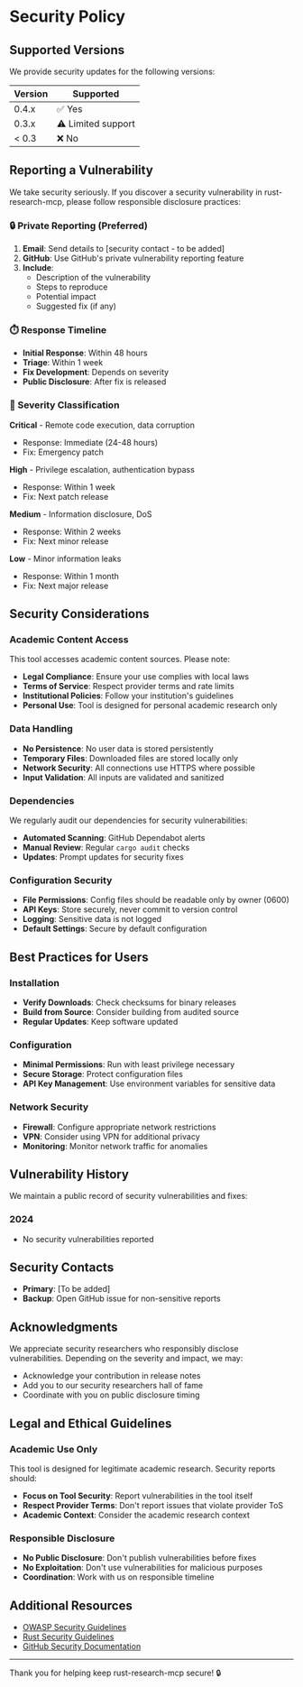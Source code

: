 # Security Policy

## Supported Versions

We provide security updates for the following versions:

| Version | Supported          |
| ------- | ------------------ |
| 0.4.x   | ✅ Yes            |
| 0.3.x   | ⚠️ Limited support |
| < 0.3   | ❌ No             |

## Reporting a Vulnerability

We take security seriously. If you discover a security vulnerability in rust-research-mcp, please follow responsible disclosure practices:

### 🔒 Private Reporting (Preferred)

1. **Email**: Send details to [security contact - to be added]
2. **GitHub**: Use GitHub's private vulnerability reporting feature
3. **Include**:
   - Description of the vulnerability
   - Steps to reproduce
   - Potential impact
   - Suggested fix (if any)

### ⏱️ Response Timeline

- **Initial Response**: Within 48 hours
- **Triage**: Within 1 week
- **Fix Development**: Depends on severity
- **Public Disclosure**: After fix is released

### 🚨 Severity Classification

**Critical** - Remote code execution, data corruption
- Response: Immediate (24-48 hours)
- Fix: Emergency patch

**High** - Privilege escalation, authentication bypass
- Response: Within 1 week
- Fix: Next patch release

**Medium** - Information disclosure, DoS
- Response: Within 2 weeks
- Fix: Next minor release

**Low** - Minor information leaks
- Response: Within 1 month
- Fix: Next major release

## Security Considerations

### Academic Content Access

This tool accesses academic content sources. Please note:

- **Legal Compliance**: Ensure your use complies with local laws
- **Terms of Service**: Respect provider terms and rate limits
- **Institutional Policies**: Follow your institution's guidelines
- **Personal Use**: Tool is designed for personal academic research only

### Data Handling

- **No Persistence**: No user data is stored persistently
- **Temporary Files**: Downloaded files are stored locally only
- **Network Security**: All connections use HTTPS where possible
- **Input Validation**: All inputs are validated and sanitized

### Dependencies

We regularly audit our dependencies for security vulnerabilities:

- **Automated Scanning**: GitHub Dependabot alerts
- **Manual Review**: Regular `cargo audit` checks
- **Updates**: Prompt updates for security fixes

### Configuration Security

- **File Permissions**: Config files should be readable only by owner (0600)
- **API Keys**: Store securely, never commit to version control
- **Logging**: Sensitive data is not logged
- **Default Settings**: Secure by default configuration

## Best Practices for Users

### Installation

- **Verify Downloads**: Check checksums for binary releases
- **Build from Source**: Consider building from audited source
- **Regular Updates**: Keep software updated

### Configuration

- **Minimal Permissions**: Run with least privilege necessary
- **Secure Storage**: Protect configuration files
- **API Key Management**: Use environment variables for sensitive data

### Network Security

- **Firewall**: Configure appropriate network restrictions
- **VPN**: Consider using VPN for additional privacy
- **Monitoring**: Monitor network traffic for anomalies

## Vulnerability History

We maintain a public record of security vulnerabilities and fixes:

### 2024
- No security vulnerabilities reported

## Security Contacts

- **Primary**: [To be added]
- **Backup**: Open GitHub issue for non-sensitive reports

## Acknowledgments

We appreciate security researchers who responsibly disclose vulnerabilities. Depending on the severity and impact, we may:

- Acknowledge your contribution in release notes
- Add you to our security researchers hall of fame
- Coordinate with you on public disclosure timing

## Legal and Ethical Guidelines

### Academic Use Only

This tool is designed for legitimate academic research. Security reports should:

- **Focus on Tool Security**: Report vulnerabilities in the tool itself
- **Respect Provider Terms**: Don't report issues that violate provider ToS
- **Academic Context**: Consider the academic research context

### Responsible Disclosure

- **No Public Disclosure**: Don't publish vulnerabilities before fixes
- **No Exploitation**: Don't use vulnerabilities for malicious purposes
- **Coordination**: Work with us on responsible timeline

## Additional Resources

- [OWASP Security Guidelines](https://owasp.org/)
- [Rust Security Guidelines](https://anssi-fr.github.io/rust-guide/)
- [GitHub Security Documentation](https://docs.github.com/en/code-security)

---

Thank you for helping keep rust-research-mcp secure! 🔒